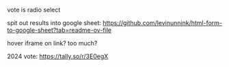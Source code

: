 vote is radio select




spit out results into google sheet: https://github.com/levinunnink/html-form-to-google-sheet?tab=readme-ov-file


hover iframe on link? too much?

2024 vote: https://tally.so/r/3E0egX
